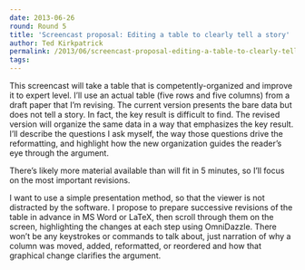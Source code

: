 ```yaml
---
date: 2013-06-26
round: Round 5
title: 'Screencast proposal: Editing a table to clearly tell a story'
author: Ted Kirkpatrick
permalink: /2013/06/screencast-proposal-editing-a-table-to-clearly-tell-a-story/
tags:
---
```

This screencast will take a table that is competently-organized and improve it to expert level. I&#8217;ll use an actual table (five rows and five columns) from a draft paper that I&#8217;m revising. The current version presents the bare data but does not tell a story. In fact, the key result is difficult to find. The revised version will organize the same data in a way that emphasizes the key result. I&#8217;ll describe the questions I ask myself, the way those questions drive the reformatting, and highlight how the new organization guides the reader&#8217;s eye through the argument.

There&#8217;s likely more material available than will fit in 5 minutes, so I&#8217;ll focus on the most important revisions.

I want to use a simple presentation method, so that the viewer is not distracted by the software. I propose to prepare successive revisions of the table in advance in MS Word or LaTeX, then scroll through them on the screen, highlighting the changes at each step using OmniDazzle. There won&#8217;t be any keystrokes or commands to talk about, just narration of why a column was moved, added, reformatted, or reordered and how that graphical change clarifies the argument.
